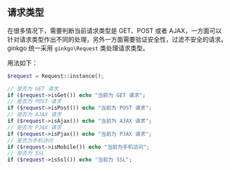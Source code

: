 ## 请求类型

在很多情况下，需要判断当前请求类型是 GET、POST 或者 AJAX，一方面可以针对请求类型作出不同的处理，另外一方面需要验证安全性，过滤不安全的请求。ginkgo 统一采用 `ginkgo\Request` 类处理请求类型。

用法如下：

``` php
$request = Request::instance();

// 是否为 GET 请求
if ($request->isGet()) echo "当前为 GET 请求";
// 是否为 POST 请求
if ($request->isPost()) echo "当前为 POST 请求";
// 是否为 AJAX 请求
if ($request->isAjax()) echo "当前为 AJAX 请求";
// 是否为 PJAX 请求
if ($request->isPjax()) echo "当前为 PJAX 请求";
// 是否为手机访问
if ($request->isMobile()) echo "当前为手机访问";
// 是否为 SSL
if ($request->isSsl()) echo "当前为 SSL";
```